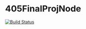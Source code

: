 # 405FinalProjNode
[![Build Status](https://travis-ci.com/Dontmovedad/405FinalProjNode.svg?branch=master)](https://travis-ci.com/Dontmovedad/405FinalProjNode)